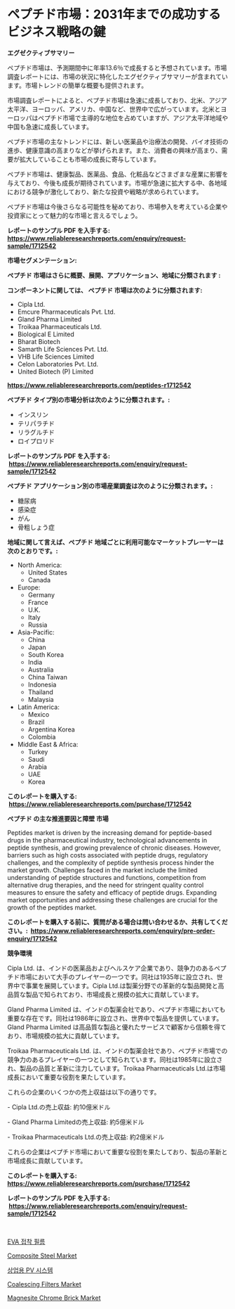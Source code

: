 <p><h1>ペプチド市場：2031年までの成功するビジネス戦略の鍵</h1></p><p><strong>エグゼクティブサマリー</strong></p>
<p><p>ペプチド市場は、予測期間中に年率13.6％で成長すると予想されています。市場調査レポートには、市場の状況に特化したエグゼクティブサマリーが含まれています。市場トレンドの簡単な概要も提供されます。</p><p>市場調査レポートによると、ペプチド市場は急速に成長しており、北米、アジア太平洋、ヨーロッパ、アメリカ、中国など、世界中で広がっています。北米とヨーロッパはペプチド市場で主導的な地位を占めていますが、アジア太平洋地域や中国も急速に成長しています。</p><p>ペプチド市場の主なトレンドには、新しい医薬品や治療法の開発、バイオ技術の進歩、健康意識の高まりなどが挙げられます。また、消費者の興味が高まり、需要が拡大していることも市場の成長に寄与しています。</p><p>ペプチド市場は、健康製品、医薬品、食品、化粧品などさまざまな産業に影響を与えており、今後も成長が期待されています。市場が急速に拡大する中、各地域における競争が激化しており、新たな投資や戦略が求められています。</p><p>ペプチド市場は今後さらなる可能性を秘めており、市場参入を考えている企業や投資家にとって魅力的な市場と言えるでしょう。</p></p>
<p><strong>レポートのサンプル PDF を入手する: <a href="https://www.reliableresearchreports.com/enquiry/request-sample/1712542">https://www.reliableresearchreports.com/enquiry/request-sample/1712542</a></strong></p>
<p><strong>市場セグメンテーション:</strong></p>
<p><strong> ペプチド 市場はさらに概要、展開、アプリケーション、地域に分類されます :</strong></p>
<p><strong>コンポーネントに関しては、 ペプチド 市場は次のように分類されます: &nbsp;</strong></p>
<p><ul><li>Cipla Ltd.</li><li>Emcure Pharmaceuticals Pvt. Ltd.</li><li>Gland Pharma Limited</li><li>Troikaa Pharmaceuticals Ltd.</li><li>Biological E Limited</li><li>Bharat Biotech</li><li>Samarth Life Sciences Pvt. Ltd.</li><li>VHB Life Sciences Limited</li><li>Celon Laboratories Pvt. Ltd.</li><li>United Biotech (P) Limited</li></ul></p>
<p><strong><a href="https://www.reliableresearchreports.com/peptides-r1712542">https://www.reliableresearchreports.com/peptides-r1712542</a></strong></p>
<p><strong> ペプチド タイプ別の市場分析は次のように分類されます。:</strong></p>
<p><ul><li>インスリン</li><li>テリパラチド</li><li>リラグルチド</li><li>ロイプロリド</li></ul></p>
<p><strong>レポートのサンプル PDF を入手する: &nbsp;<a href="https://www.reliableresearchreports.com/enquiry/request-sample/1712542">https://www.reliableresearchreports.com/enquiry/request-sample/1712542</a></strong></p>
<p><strong> ペプチド アプリケーション別の市場産業調査は次のように分類されます。:</strong></p>
<p><ul><li>糖尿病</li><li>感染症</li><li>がん</li><li>骨粗しょう症</li></ul></p>
<p><strong>地域に関して言えば、ペプチド 地域ごとに利用可能なマーケットプレーヤーは次のとおりです。:</strong></p>
<p><ul>
    <li>
        North America:
        <ul>
            <li>United States</li>
            <li>Canada</li>
        </ul>
    </li>
    <li>
        Europe:
        <ul>
            <li>Germany</li>
            <li>France</li>
            <li>U.K.</li>
            <li>Italy</li>
            <li>Russia</li>
        </ul>
    </li>
    <li>
        Asia-Pacific:
        <ul>
            <li>China</li>
            <li>Japan</li>
            <li>South Korea</li>
            <li>India</li>
            <li>Australia</li>
            <li>China Taiwan</li>
            <li>Indonesia</li>
            <li>Thailand</li>
            <li>Malaysia</li>
        </ul>
    </li>
    <li>
        Latin America:
        <ul>
            <li>Mexico</li>
            <li>Brazil</li>
            <li>Argentina Korea</li>
            <li>Colombia</li>
        </ul>
    </li>
    <li>
        Middle East & Africa:
        <ul>
            <li>Turkey</li>
            <li>Saudi</li>
            <li>Arabia</li>
            <li>UAE</li>
            <li>Korea</li>
        </ul>
    </li>
    </ul></p>
<p><strong>このレポートを購入する: &nbsp;<a href="https://www.reliableresearchreports.com/purchase/1712542">https://www.reliableresearchreports.com/purchase/1712542</a></strong></p>
<p><strong>ペプチド の主な推進要因と障壁 市場</strong></p>
<p><p>Peptides market is driven by the increasing demand for peptide-based drugs in the pharmaceutical industry, technological advancements in peptide synthesis, and growing prevalence of chronic diseases. However, barriers such as high costs associated with peptide drugs, regulatory challenges, and the complexity of peptide synthesis process hinder the market growth. Challenges faced in the market include the limited understanding of peptide structures and functions, competition from alternative drug therapies, and the need for stringent quality control measures to ensure the safety and efficacy of peptide drugs. Expanding market opportunities and addressing these challenges are crucial for the growth of the peptides market.</p></p>
<p><strong>このレポートを購入する前に、質問がある場合は問い合わせるか、共有してください。:&nbsp; <a href="https://www.reliableresearchreports.com/enquiry/pre-order-enquiry/1712542">https://www.reliableresearchreports.com/enquiry/pre-order-enquiry/1712542</a></strong></p>
<p><strong>競争環境</strong></p>
<p><p>Cipla Ltd. は、インドの医薬品およびヘルスケア企業であり、競争力のあるペプチド市場において大手のプレイヤーの一つです。同社は1935年に設立され、世界中で事業を展開しています。Cipla Ltd.は製薬分野での革新的な製品開発と高品質な製品で知られており、市場成長と規模の拡大に貢献しています。</p><p>Gland Pharma Limited は、インドの製薬会社であり、ペプチド市場においても重要な存在です。同社は1986年に設立され、世界中で製品を提供しています。Gland Pharma Limited は高品質な製品と優れたサービスで顧客から信頼を得ており、市場規模の拡大に貢献しています。</p><p>Troikaa Pharmaceuticals Ltd. は、インドの製薬会社であり、ペプチド市場での競争力のあるプレイヤーの一つとして知られています。同社は1985年に設立され、製品の品質と革新に注力しています。Troikaa Pharmaceuticals Ltd.は市場成長において重要な役割を果たしています。</p><p>これらの企業のいくつかの売上収益は以下の通りです。</p><p>- Cipla Ltd.の売上収益: 約10億米ドル</p><p>- Gland Pharma Limitedの売上収益: 約5億米ドル</p><p>- Troikaa Pharmaceuticals Ltd.の売上収益: 約2億米ドル</p><p>これらの企業はペプチド市場において重要な役割を果たしており、製品の革新と市場成長に貢献しています。</p></p>
<p><strong>このレポートを購入する: &nbsp; <a href="https://www.reliableresearchreports.com/purchase/1712542">https://www.reliableresearchreports.com/purchase/1712542</a></strong></p>
<p><strong>レポートのサンプル PDF を入手する: &nbsp;<a href="https://www.reliableresearchreports.com/enquiry/request-sample/1712542">https://www.reliableresearchreports.com/enquiry/request-sample/1712542</a></strong><strong></strong></p>
<p>&nbsp;</p>
<p><p><a href="https://github.com/shade463/Market-Research-Report-List-1/blob/main/386426238861.md">EVA 접착 필름</a></p><p><a href="https://rainy-horn-d69.notion.site/Composite-Steel-Market-Size-Reveals-the-Best-Marketing-Channels-In-Global-Industry-69246e0aa7084f319963348d5aa2a36d">Composite Steel Market</a></p><p><a href="https://github.com/FelipeGrrady654556/Market-Research-Report-List-1/blob/main/926817338860.md">상업용 PV 시스템</a></p><p><a href="https://view.publitas.com/reportprime-1/coalescing-filters-market-size-market-outlook-and-market-forecast-2024-to-2031/">Coalescing Filters Market</a></p><p><a href="https://woozy-pyroraptor-a1f.notion.site/Decoding-Magnesite-Chrome-Brick-Market-Metrics-Market-Share-Trends-and-Growth-Patterns-cb3204d7120947f78ccf2d560d7d5928">Magnesite Chrome Brick Market</a></p></p>